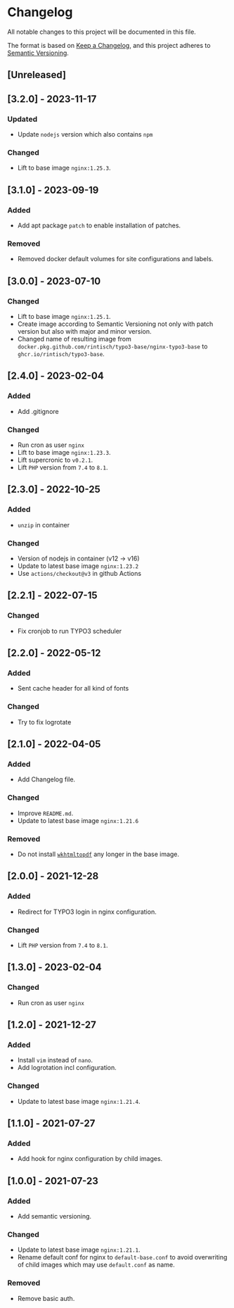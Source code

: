 # Changelog
All notable changes to this project will be documented in this file.

The format is based on [Keep a Changelog](https://keepachangelog.com/en/1.0.0/),
and this project adheres to [Semantic Versioning](https://semver.org/spec/v2.0.0.html).

## [Unreleased]

## [3.2.0] - 2023-11-17
### Updated
* Update `nodejs` version which also contains `npm`

### Changed
- Lift to base image `nginx:1.25.3`.

## [3.1.0] - 2023-09-19
### Added
* Add apt package `patch` to enable installation of patches.

### Removed
* Removed docker default volumes for site configurations and labels.

## [3.0.0] - 2023-07-10
### Changed
- Lift to base image `nginx:1.25.1`.
- Create image according to Semantic Versioning not only with patch version but also with major and minor version.
- Changed name of resulting image from `docker.pkg.github.com/rintisch/typo3-base/nginx-typo3-base` to `ghcr.io/rintisch/typo3-base`.

## [2.4.0] - 2023-02-04
### Added
- Add .gitignore

### Changed
- Run cron as user `nginx`
- Lift to base image `nginx:1.23.3`.
- Lift supercronic to `v0.2.1`.
- Lift `PHP` version from `7.4` to `8.1`.

## [2.3.0] - 2022-10-25
### Added
- `unzip` in container

### Changed
- Version of nodejs in container (v12 -> v16)
- Update to latest base image `nginx:1.23.2`
- Use `actions/checkout@v3` in github Actions

## [2.2.1] - 2022-07-15
### Changed
- Fix cronjob to run TYPO3 scheduler

## [2.2.0] - 2022-05-12
### Added
- Sent cache header for all kind of fonts

### Changed
- Try to fix logrotate

## [2.1.0] - 2022-04-05
### Added
- Add Changelog file.

### Changed
- Improve `README.md`.
- Update to latest base image `nginx:1.21.6`

### Removed
- Do not install [`wkhtmltopdf`](https://github.com/wkhtmltopdf/wkhtmltopdf) any longer in the base image.

## [2.0.0] - 2021-12-28
### Added
- Redirect for TYPO3 login in nginx configuration.

### Changed
- Lift `PHP` version from `7.4` to `8.1`.

## [1.3.0] - 2023-02-04
### Changed
- Run cron as user `nginx`

## [1.2.0] - 2021-12-27
### Added
- Install `vim` instead of `nano`.
- Add logrotation incl configuration.

### Changed
- Update to latest base image `nginx:1.21.4`.

## [1.1.0] - 2021-07-27
### Added
- Add hook for nginx configuration by child images.

## [1.0.0] - 2021-07-23
### Added
- Add semantic versioning.

### Changed
- Update to latest base image `nginx:1.21.1`.
- Rename default conf for nginx to `default-base.conf` to avoid overwriting of child images which may use `default.conf` as name.

### Removed
- Remove basic auth.

